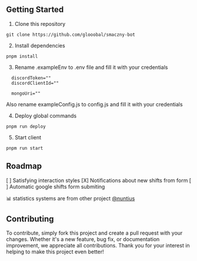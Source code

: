 ## Getting Started

1. Clone this repository

```
git clone https://github.com/glooobal/smaczny-bot
```

2. Install dependencies

```
pnpm install
```

3. Rename .exampleEnv to .env file and fill it with your credentials

```
  discordToken=""
  discordClientId=""

  mongoUri=""
```

Also rename exampleConfig.js to config.js and fill it with your credentials

4. Deploy global commands

```
pnpm run deploy
```

5. Start client

```
pnpm run start
```

## Roadmap

[ ] Satisfying interaction styles
[X] Notifications about new shifts from form 
[ ] Automatic google shifts form submiting

📊 statistics systems are from other project [@nuntius](https://github.com/glooobal/nuntius)

## Contributing

To contribute, simply fork this project and create a pull request with your changes. Whether it's a new feature, bug fix, or documentation improvement, we appreciate all contributions. Thank you for your interest in helping to make this project even better!
